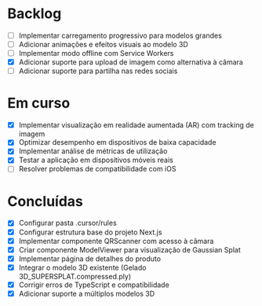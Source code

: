 # Backlog

- [ ] Implementar carregamento progressivo para modelos grandes
- [ ] Adicionar animações e efeitos visuais ao modelo 3D
- [ ] Implementar modo offline com Service Workers
- [x] Adicionar suporte para upload de imagem como alternativa à câmara
- [ ] Adicionar suporte para partilha nas redes sociais

# Em curso

- [x] Implementar visualização em realidade aumentada (AR) com tracking de imagem
- [x] Optimizar desempenho em dispositivos de baixa capacidade
- [x] Implementar análise de métricas de utilização
- [x] Testar a aplicação em dispositivos móveis reais
- [ ] Resolver problemas de compatibilidade com iOS

# Concluídas

- [x] Configurar pasta .cursor/rules
- [x] Configurar estrutura base do projeto Next.js
- [x] Implementar componente QRScanner com acesso à câmara
- [x] Criar componente ModelViewer para visualização de Gaussian Splat
- [x] Implementar página de detalhes do produto
- [x] Integrar o modelo 3D existente (Gelado 3D_SUPERSPLAT.compressed.ply)
- [x] Corrigir erros de TypeScript e compatibilidade
- [x] Adicionar suporte a múltiplos modelos 3D
